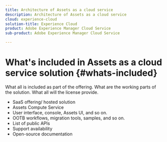 ```yaml
---
title: Architecture of Assets as a cloud service
description: Architecture of Assets as a cloud service
cloud: experience-cloud
solution-title: Experience Cloud
product: Adobe Experience Manager Cloud Service
sub-product: Adobe Experience Manager Cloud Service

---
```


# What's included in Assets as a cloud service solution {#whats-included}

What all is included as part of the offering.
What are the working parts of the solution.
What all will the license provide.

* SaaS offering/ hosted solution
* Assets Compute Service
* User interface, console, Assets UI, and so on.
* OOTB workflows, migration tools, samples, and so on.
* List of public APIs
* Support availability
* Open-source documentation

